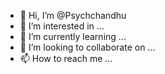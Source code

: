 - 👋 Hi, I’m @Psychchandhu
- 👀 I’m interested in ...
- 🌱 I’m currently learning ...
- 💞️ I’m looking to collaborate on ...
- 📫 How to reach me ...

<!---
Psychchandhu/Psychchandhu is a ✨ special ✨ repository because its `README.md` (this file) appears on your GitHub profile.
You can click the Preview link to take a look at your changes.
--->
